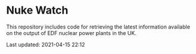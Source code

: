 # Nuke Watch

This repository includes code for retrieving the latest information available on the output of EDF nuclear power plants in the UK.

Last updated: 2021-04-15 22:12